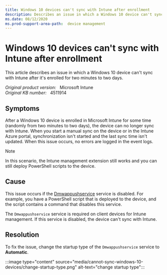 ```yaml
---
title: Windows 10 devices can't sync with Intune after enrollment
description: Describes an issue in which a Windows 10 device can't sync with Intune after it's enrolled for two minutes to two days.
ms.date: 08/12/2020
ms.prod-support-area-path:  device management
---
```

# Windows 10 devices can't sync with Intune after enrollment

This article describes an issue in which a Windows 10 device can't sync with Intune after it's enrolled for two minutes to two days.

_Original product version:_ &nbsp; Microsoft Intune  
_Original KB number:_ &nbsp; 4511914

## Symptoms

After a Windows 10 device is enrolled in Microsoft Intune for some time (randomly from two minutes to two days), the device can no longer sync with Intune. When you start a manual sync on the device or in the Intune Azure portal, synchronization isn't started and the last sync time isn't updated. When this issue occurs, no errors are logged in the event logs.

> [!NOTE]
> In this scenario, the Intune management extension still works and you can still deploy PowerShell scripts to the device.

## Cause

This issue occurs if the [Dmwappushservice](/windows-server/security/windows-services/security-guidelines-for-disabling-system-services-in-windows-server#dmwappushsvc) service is disabled. For example, you have a PowerShell script that is deployed to the device, and the script contains a command that disables this service.

The `Dmwappushservice` service is required on client devices for Intune management. If this service is disabled, the device can't sync with Intune.

## Resolution

To fix the issue, change the startup type of the `Dmwappushservice` service to **Automatic**.

:::image type="content" source="media/cannot-sync-windows-10-devices/change-startup-type.png" alt-text="change startup type":::
